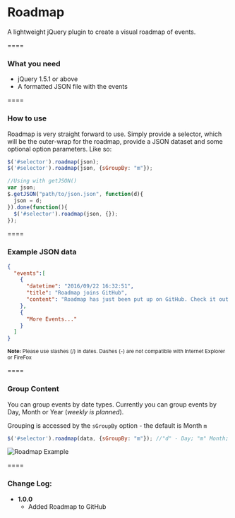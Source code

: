 # Roadmap
A lightweight jQuery plugin to create a visual roadmap of events. 

====

### What you need 
* jQuery 1.5.1 or above
* A formatted JSON file with the events

====

### How to use
Roadmap is very straight forward to use. Simply provide a selector, which will be the outer-wrap for the roadmap, provide a JSON dataset and some optional option parameters. Like so:

```javascript
$('#selector').roadmap(json);
$('#selector').roadmap(json, {sGroupBy: "m"});

//Using with getJSON()
var json;
$.getJSON("path/to/json.json", function(d){
  json = d;
}).done(function(){
  $('#selector').roadmap(json, {});
});
```

====

### Example JSON data

```json
{
  "events":[
    {
      "datetime": "2016/09/22 16:32:51",
      "title": "Roadmap joins GitHub",
      "content": "Roadmap has just been put up on GitHub. Check it out at this link: https://github.com/ImClarky/Roadmap"
    },
    {
      "More Events..."
    }
  ]
}
```
<sub>**Note:** Please use slashes (/) in dates. Dashes (-) are not compatible with Internet Explorer or FireFox</sub>

====

### Group Content
You can group events by date types. Currently you can group events by Day, Month or Year (*weekly is planned*).

Grouping is accessed by the `sGroupBy` option - the default is Month `m`

```javascript
$('#selector').roadmap(data, {sGroupBy: "m"}); //"d" - Day; "m" Month; "y" - Year
```

![Roadmap Example](http://i.imgur.com/in1TkVV.png)

====
### Change Log:
+ **1.0.0**
  - Added Roadmap to GitHub
